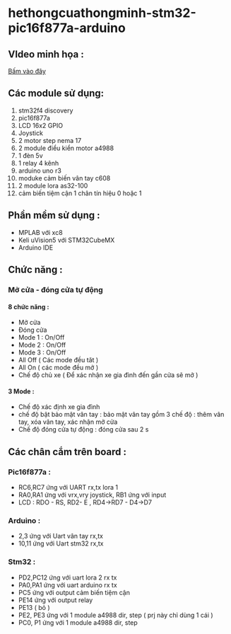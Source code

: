 # hethongcuathongminh-stm32-pic16f877a-arduino
## VIdeo minh họa :

[Bấm vào đây](https://www.youtube.com/watch?v=pdlXQQF5UMQ)
## Các module sử dụng:

1. stm32f4 discovery
2. pic16f877a
3. LCD 16x2 GPIO
4. Joystick
5. 2 motor step nema 17
6. 2 module điểu kiển motor a4988
7. 1 đèn 5v
8. 1 relay 4 kênh
9. arduino uno r3
10. moduke cảm biến vân tay c608
11. 2 module lora as32-100
12. cảm biến tiệm cận 1 chân tín hiệu 0 hoặc 1

## Phần mềm sử dụng : 

- MPLAB với xc8
- Keli uVision5 với STM32CubeMX
- Arduino IDE

## Chức năng :
### Mở cửa - đóng cửa tự động
#### 8 chức năng :
+ Mở cửa
+ Đóng cửa
+ Mode 1 : On/Off
+ Mode 2 : On/Off
+ Mode 3 : On/Off
+ All Off ( Các mode đều tăt )
+ All On ( các mode đều mở )
+ Chế độ chủ xe ( Để xác nhận xe gia đình đến gần cửa sẽ mở )
#### 3 Mode :
+ Chế độ xác định xe gia đình
+ chế độ bật bảo mật vân tay : bảo mật vân tay gồm 3 chế độ : thêm vân tay, xóa vân tay, xác nhận mở cửa
+ Chế độ đóng cửa tự động : đóng cửa sau 2 s
## Các chân cắm trên board :
### Pic16f877a :
+ RC6,RC7 ứng với UART rx,tx lora 1
+ RA0,RA1 ứng với vrx,vry joystick, RB1 ứng với input
+  LCD : RDO - RS, RD2- E , RD4->RD7 - D4->D7
### Arduino :
+ 2,3 ứng với Uart vân tay rx,tx
+ 10,11 ứng với Uart stm32 rx,tx
### Stm32 :
+ PD2,PC12 ứng với uart lora 2 rx tx
+  PA0,PA1 ứng với uart arduino rx tx
+  PC5 ứng với output cảm biến tiệm cận
+  PE14 ứng với output relay
+  PE13 ( bỏ )
+  PE2, PE3 ứng với 1 module a4988 dir, step ( prj này chỉ dùng 1 cái )
+  PC0, P1 ứng với 1 module a4988 dir, step
